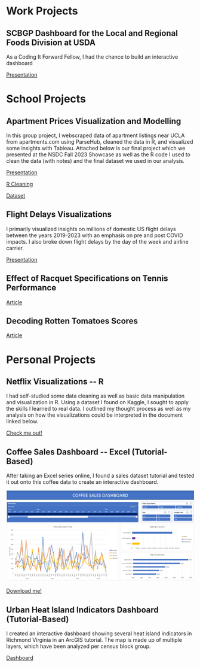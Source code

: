 # Work Projects

## SCBGP Dashboard for the Local and Regional Foods Division at USDA

As a Coding It Forward Fellow, I had the chance to build an interactive dashboard 

[Presentation](https://github.com/codingitforward/fellowship2024/blob/main/Stella_Koh.pdf)


# School Projects

## Apartment Prices Visualization and Modelling

In this group project, I webscraped data of apartment listings near UCLA from apartments.com using ParseHub, cleaned the data in R, and visualized some insights with Tableau. 
Attached below is our final project which we presented at the NSDC Fall 2023 Showcase as well as the R code I used to clean the data (with notes) and the final dataset we used in our analysis.

[Presentation](https://github.com/stel-ls/sk_portfolio/blob/cff86a2a6fc7f24187f9547bb8d3b20127c29f1b/NSDC%20Project/Bruin%20Apartment%20Finder%20Presentation.pdf)

[R Cleaning](https://github.com/stel-ls/sk_portfolio/blob/fc90d6f4c8ab537141b47ab96bd419e36fa577b3/NSDC%20Project/Data%20Cleaning.R)

[Dataset](https://github.com/stel-ls/sk_portfolio/blob/30269d33befa5da10762483432903371d1729e59/NSDC%20Project/Apartment%20Dataset.tsv)


## Flight Delays Visualizations

I primarily visualized insights on millions of domestic US flight delays between the years 2019-2023 with an emphasis on pre and post COVID impacts. I also broke down flight delays by the day of the week and airline carrier.

[Presentation](https://github.com/stel-ls/sk_portfolio/blob/1e6c1c8f623ceebdac36950f8ea8e0033b6dcb9b/NSDC%20Project/Revised%20W24%20-%20NSDC%20Presentation.pdf)

## Effect of Racquet Specifications on Tennis Performance

[Article](https://www.bruinsportsanalytics.com/post/raquet-specifications)

## Decoding Rotten Tomatoes Scores

[Article](https://ucladatares.medium.com/decoding-rotten-tomatoes-scores-f4c58b0886c3)


# Personal Projects

## Netflix Visualizations -- R 

I had self-studied some data cleaning as well as basic data manipulation and visualization in R. Using a dataset I found on Kaggle, I sought to apply the skills I learned to real data. I outlined my thought process as well as my analysis on how the visualizations could be interpreted in the document linked below.

[Check me out!](http://rpubs.com/stel-ls/1101790)

## Coffee Sales Dashboard -- Excel (Tutorial-Based)

After taking an Excel series online, I found a sales dataset tutorial and tested it out onto this coffee data to create an interactive dashboard.

![image](https://github.com/stel-ls/sk_portfolio/blob/main/Coffee%20Sales/Interactive%20Dashboard%201%20-%20QuickView.png)

[Download me!](https://github.com/stel-ls/sk_portfolio/blob/45eb5570816b5140cf39cb6165c0b80549f7f67b/Coffee%20Sales/Interactive%20Dashboard%201%20-%20Coffee%20Orders.xlsx)


## Urban Heat Island Indicators Dashboard (Tutorial-Based)

I created an interactive dashboard showing several heat island indicators in Richmond Virginia in an ArcGIS tutorial. The map is made up of multiple layers, which have been analyzed per census block group.

[Dashboard](https://www.arcgis.com/apps/dashboards/73ea38af36d2468c97bc3293d7b21698)

